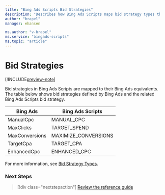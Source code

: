```yaml
---
title: "Bing Ads Scripts Bid Strategies"
description: "Describes how Bing Ads Scripts maps bid strategy types that are similar to AdWords strategies but named differently."
author: "brapel"
manager: ehansen

ms.author: "v-brapel"
ms.service: "bingads-scripts"
ms.topic: "article"
---
```


# Bid Strategies

[!INCLUDE[preview-note](../includes/preview-note.md)]

Bid strategies in Bing Ads Scripts are mapped to their Bing Ads equivalents. The table below shows bid strategies defined by Bing Ads and the related Bing Ads Scripts bid strategy.

|Bing Ads|Bing Ads Scripts|
|-|-
ManualCpc|MANUAL_CPC
MaxClicks|TARGET_SPEND
MaxConversions|MAXIMIZE_CONVERSIONS
TargetCpa|TARGET_CPA
EnhancedCpc|ENHANCED_CPC

For more information, see [Bid Strategy Types](/bingads/guides/budget-bid-strategies#bidstrategytypes).

### Next Steps

> [!div class="nextstepaction"]
> [Review the reference guide](../reference/BingAdsApp.md)